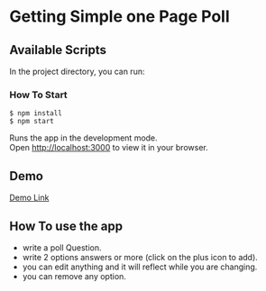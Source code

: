 # Getting Simple one Page Poll

## Available Scripts

In the project directory, you can run:

### How To Start
```
$ npm install
$ npm start
```
Runs the app in the development mode.\
Open [http://localhost:3000](http://localhost:3000) to view 
it in your browser.

## Demo
[Demo Link](https://ahakem.github.io/single-page-poll/)

## How To use the app
- write a poll Question.
- write 2 options answers or more (click on the plus icon to add).
- you can edit anything and it will reflect while you are changing.
- you can remove any option.



